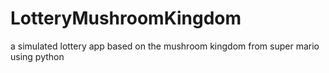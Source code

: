 # LotteryMushroomKingdom
a simulated lottery app based on the mushroom kingdom from super mario using python
